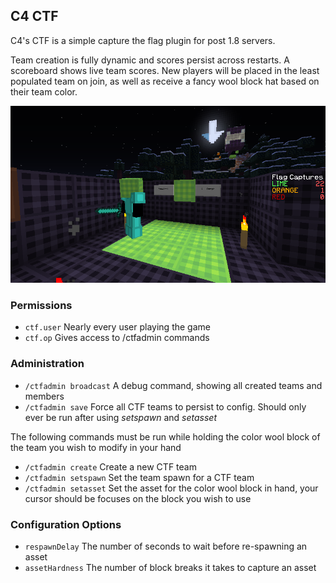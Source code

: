 C4 CTF
-------

C4's CTF is a simple capture the flag plugin for post 1.8 servers.

Team creation is fully dynamic and scores persist across restarts. A scoreboard shows live team scores. New players will be placed in the least populated team on join, as well as receive a fancy wool block hat based on their team color.

![screenshot](screenshot.png)

### Permissions

- `ctf.user`	Nearly every user playing the game
- `ctf.op`	Gives access to /ctfadmin commands

### Administration

- `/ctfadmin broadcast`	A debug command, showing all created teams and members
- `/ctfadmin save`	Force all CTF teams to persist to config. Should only ever be run after using *setspawn* and *setasset*

The following commands must be run while holding the color wool block of the team you wish to modify in your hand

- `/ctfadmin create`	Create a new CTF team
- `/ctfadmin setspawn`	Set the team spawn for a CTF team
- `/ctfadmin setasset`	Set the asset for the color wool block in hand, your cursor should be focuses on the block you wish to use

### Configuration Options

- `respawnDelay`	The number of seconds to wait before re-spawning an asset
- `assetHardness`	The number of block breaks it takes to capture an asset